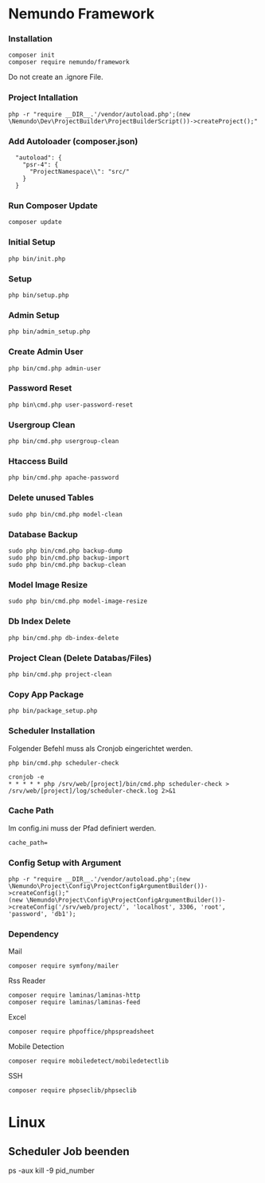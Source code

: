 # Nemundo Framework### Installation```composer initcomposer require nemundo/framework```Do not create an .ignore File.### Project Intallation```php -r "require __DIR__.'/vendor/autoload.php';(new \Nemundo\Dev\ProjectBuilder\ProjectBuilderScript())->createProject();"```### Add Autoloader (composer.json)```  "autoload": {    "psr-4": {      "ProjectNamespace\\": "src/"    }  }```### Run Composer Update```composer update```### Initial Setup```php bin/init.php```### Setup```php bin/setup.php```### Admin Setup```php bin/admin_setup.php```### Create Admin User```php bin/cmd.php admin-user```### Password Reset```php bin\cmd.php user-password-reset```### Usergroup Clean```php bin/cmd.php usergroup-clean```### Htaccess Build```php bin/cmd.php apache-password```### Delete unused Tables```sudo php bin/cmd.php model-clean```### Database Backup```sudo php bin/cmd.php backup-dumpsudo php bin/cmd.php backup-importsudo php bin/cmd.php backup-clean```### Model Image Resize```sudo php bin/cmd.php model-image-resize```### Db Index Delete```php bin/cmd.php db-index-delete```### Project Clean (Delete Databas/Files)```php bin/cmd.php project-clean```### Copy App Package```php bin/package_setup.php```### Scheduler InstallationFolgender Befehl muss als Cronjob eingerichtet werden. ```php bin/cmd.php scheduler-check``````cronjob -e* * * * * php /srv/web/[project]/bin/cmd.php scheduler-check > /srv/web/[project]/log/scheduler-check.log 2>&1```### Cache PathIm config.ini muss der Pfad definiert werden.```cache_path=```### Config Setup with Argument```php -r "require __DIR__.'/vendor/autoload.php';(new \Nemundo\Project\Config\ProjectConfigArgumentBuilder())->createConfig();"(new \Nemundo\Project\Config\ProjectConfigArgumentBuilder())->createConfig('/srv/web/project/', 'localhost', 3306, 'root', 'password', 'db1');```### DependencyMail```composer require symfony/mailer```Rss Reader```composer require laminas/laminas-httpcomposer require laminas/laminas-feed```Excel```composer require phpoffice/phpspreadsheet```Mobile Detection```composer require mobiledetect/mobiledetectlib```SSH```composer require phpseclib/phpseclib```# Linux## Scheduler Job beendenps -auxkill -9 pid_number
